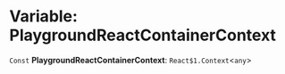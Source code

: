 # Variable: PlaygroundReactContainerContext

`Const` **PlaygroundReactContainerContext**: `React$1.Context`<`any`>
